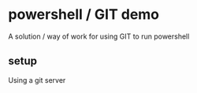 # powershell / GIT demo

A solution / way of work for using GIT to run powershell

## setup 

Using a git server  
